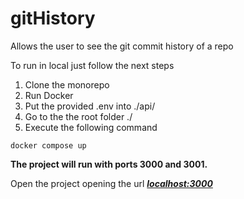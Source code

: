 # gitHistory
Allows the user to see the git commit history of a repo

To run in local just follow the next steps

1. Clone the monorepo
2. Run Docker
3. Put the provided .env into ./api/
4. Go to the the root folder ./
5. Execute the following command

```
docker compose up
```

**The project will run with ports 3000 and 3001.**

Open the project opening the url ***[localhost:3000](localhost:3000)***
